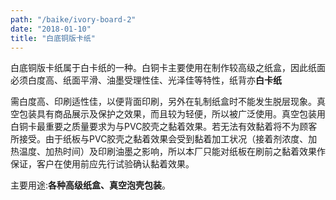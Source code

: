 ```yaml
---
path: "/baike/ivory-board-2"
date: "2018-01-10"
title: "白底铜版卡纸"
---
```


白底铜版卡纸属于白卡纸的一种。白铜卡主要使用在制作较高级之纸盒，因此纸面必须白度高、纸面平滑、油墨受理性佳、光泽佳等特性，纸背亦**白卡纸**   

需白度高、印刷适性佳，以便背面印刷，另外在轧制纸盒时不能发生脱层现象。真空包装具有商品展示及保护之效果，而且较为轻便，所以被广泛使用。真空包装用白铜卡最重要之质量要求为与PVC胶壳之黏着效果。若无法有效黏着将不为顾客所接受。由于纸板与PVC胶壳之黏着效果会受到黏着加工状况（接着剂浓度、加热温度、加热时间）及印刷油墨之影响，所以本厂只能对纸板在刷前之黏着效果作保证，客户在使用前应先行试验确认黏着效果。   

主要用途:**各种高级纸盒、真空泡壳包装**。


